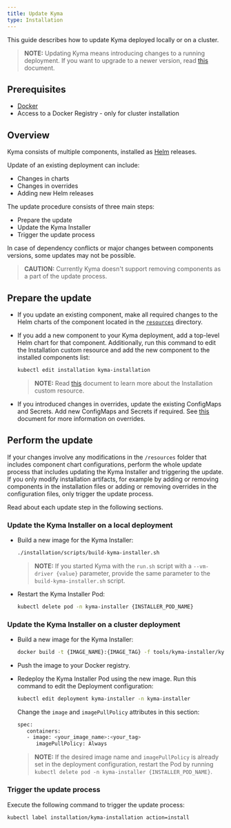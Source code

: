 ```yaml
---
title: Update Kyma
type: Installation
---
```


This guide describes how to update Kyma deployed locally or on a cluster.

>**NOTE:** Updating Kyma means introducing changes to a running deployment. If you want to upgrade to a newer version, read [this](#installation-upgrade-kyma) document.

## Prerequisites

- [Docker](https://www.docker.com/)
- Access to a Docker Registry - only for cluster installation

## Overview

Kyma consists of multiple components, installed as [Helm](https://github.com/helm/helm/tree/master/docs) releases.

Update of an existing deployment can include:

- Changes in charts
- Changes in overrides
- Adding new Helm releases

The update procedure consists of three main steps:

- Prepare the update
- Update the Kyma Installer
- Trigger the update process

In case of dependency conflicts or major changes between components versions, some updates may not be possible.

> **CAUTION:** Currently Kyma doesn't support removing components as a part of the update process.

## Prepare the update

- If you update an existing component, make all required changes to the Helm charts of the component located in the [`resources`](https://github.com/kyma-project/kyma/tree/master/resources) directory.

- If you add a new component to your Kyma deployment, add a top-level Helm chart for that component. Additionally, run this command to edit the Installation custom resource and add the new component to the installed components list:

   ```bash
   kubectl edit installation kyma-installation
   ```

   > **NOTE:** Read [this](#custom-resource-installation) document to learn more about the Installation custom resource.

- If you introduced changes in overrides, update the existing ConfigMaps and Secrets. Add new ConfigMaps and Secrets if required. See [this](#configuration-helm-overrides-for-kyma-installation) document for more information on overrides.

## Perform the update

If your changes involve any modifications in the `/resources` folder that includes component chart configurations, perform the whole update process that includes updating the Kyma Installer and triggering the update. If you only modify installation artifacts, for example by adding or removing components in the installation files or adding or removing overrides in the configuration files, only trigger the update process.

Read about each update step in the following sections.

### Update the Kyma Installer on a local deployment

- Build a new image for the Kyma Installer:

   ```bash
   ./installation/scripts/build-kyma-installer.sh
   ```  

   > **NOTE:** If you started Kyma with the `run.sh` script with a `--vm-driver {value}` parameter, provide the same parameter to the `build-kyma-installer.sh` script.

- Restart the Kyma Installer Pod:

   ```bash
   kubectl delete pod -n kyma-installer {INSTALLER_POD_NAME}
   ```

### Update the Kyma Installer on a cluster deployment

- Build a new image for the Kyma Installer:

   ```bash
   docker build -t {IMAGE_NAME}:{IMAGE_TAG} -f tools/kyma-installer/kyma.Dockerfile .
   ```

- Push the image to your Docker registry.

- Redeploy the Kyma Installer Pod using the new image. Run this command to edit the Deployment configuration:

   ```bash
   kubectl edit deployment kyma-installer -n kyma-installer
   ```
  
   Change the `image` and `imagePullPolicy` attributes in this section:

   ```bash
   spec:
      containers:
      - image: <your_image_name>:<your_tag>
         imagePullPolicy: Always
   ```

   > **NOTE:** If the desired image name and `imagePullPolicy` is already set in the deployment configuration, restart the Pod by running `kubectl delete pod -n kyma-installer {INSTALLER_POD_NAME}`.

### Trigger the update process

Execute the following command to trigger the update process:

```bash
kubectl label installation/kyma-installation action=install
```

